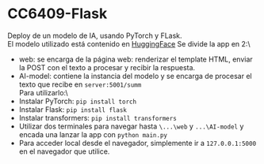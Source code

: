 # CC6409-Flask
Deploy de un modelo de IA, usando PyTorch y FLask.\
El modelo utilizado está contenido en [HuggingFace](https://huggingface.co/mrm8488/bert-small2bert-small-finetuned-cnn_daily_mail-summarization)
Se divide la app en 2:\
* web: se encarga de la página web: renderizar el template HTML, enviar la POST con el texto a procesar y recibir la respuesta.
* AI-model: contiene la instancia del modelo y se encarga de procesar el texto que recibe en `server:5001/summ`\
Para utilizarlo:\
* Instalar PyTorch: `pip install torch`
* Instalar Flask: `pip install flask`
* Instalar transformers: `pip install transformers`
* Utilizar dos terminales para navegar hasta `\...\web` y `...\AI-model` y encada una lanzar la app con `python main.py`
* Para acceder local desde el navegador, simplemente ir a `127.0.0.1:5000` en el navegador que utilice.
